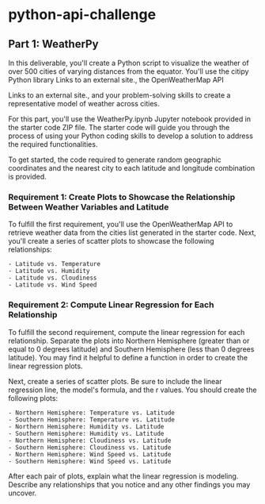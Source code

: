 # python-api-challenge  

## Part 1: WeatherPy  

In this deliverable, you'll create a Python script to visualize the weather of over 500 cities of varying distances from the equator. You'll use the citipy Python library
Links to an external site., the OpenWeatherMap API  

Links to an external site., and your problem-solving skills to create a representative model of weather across cities.  

For this part, you'll use the WeatherPy.ipynb Jupyter notebook provided in the starter code ZIP file. The starter code will guide you through the process of using your Python coding skills to develop a solution to address the required functionalities.  

To get started, the code required to generate random geographic coordinates and the nearest city to each latitude and longitude combination is provided.  

### Requirement 1: Create Plots to Showcase the Relationship Between Weather Variables and Latitude  

To fulfill the first requirement, you'll use the OpenWeatherMap API to retrieve weather data from the cities list generated in the starter code. Next, you'll create a series of scatter plots to showcase the following relationships:  

    - Latitude vs. Temperature
    - Latitude vs. Humidity
    - Latitude vs. Cloudiness
    - Latitude vs. Wind Speed  
    
### Requirement 2: Compute Linear Regression for Each Relationship  

To fulfill the second requirement, compute the linear regression for each relationship. Separate the plots into Northern Hemisphere (greater than or equal to 0 degrees latitude) and Southern Hemisphere (less than 0 degrees latitude). You may find it helpful to define a function in order to create the linear regression plots.  

Next, create a series of scatter plots. Be sure to include the linear regression line, the model's formula, and the r values.
You should create the following plots:  

    - Northern Hemisphere: Temperature vs. Latitude
    - Southern Hemisphere: Temperature vs. Latitude
    - Northern Hemisphere: Humidity vs. Latitude
    - Southern Hemisphere: Humidity vs. Latitude
    - Northern Hemisphere: Cloudiness vs. Latitude
    - Southern Hemisphere: Cloudiness vs. Latitude
    - Northern Hemisphere: Wind Speed vs. Latitude
    - Southern Hemisphere: Wind Speed vs. Latitude  
    
After each pair of plots, explain what the linear regression is modeling. Describe any relationships that you notice and any other findings you may uncover.
